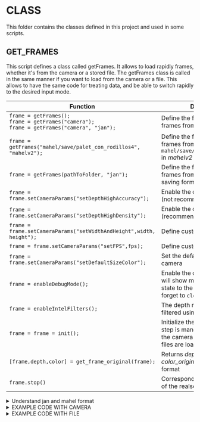 # CLASS
This folder contains the classes defined in this project and used in some scripts.

## GET_FRAMES
This script defines a class called getFrames. It allows to load rapidly frames, whether it's from the camera or a stored file. 
The getFrames class is called in the same manner if you want to load from the camera or a file.
This allows to have the same code for treating data, and be able to switch rapidly to the desired input mode.


| Function  | Description |
| ------------- | ------------- |
| ```frame = getFrames();```<br/>```frame = getFrames("camera");```<br/>```frame = getFrames("camera", "jan");```  | Define the frame class to load frames from the camera |
| ```frame = getFrames("mahel/save/palet_con_rodillos4", "mahelv2");```  | Define the frame class to load frames from the folder ```mahel/save/palet_con_rodillos4``` in _mahelv2_ format|
| ```frame = getFrames(pathToFolder, "jan");```  | Define the frame class to load frames from the file in _jan_ saving format |
| ```frame = frame.setCameraParams("setDepthHighAccuracy");``` | Enable the depth high accuracy (not recommended) |
| ```frame = frame.setCameraParams("setDepthHighDensity");``` | Enable the depth high density (recommended) |
| ```frame = frame.setCameraParams("setWidthAndHeight",width, height");``` | Define custom width and height |
| ```frame = frame.setCameraParams("setFPS",fps);``` | Define custom fps |
| ```frame = frame.setCameraParams("setDefaultSizeColor");``` | Set the default size for the color camera |
| ```frame = enableDebugMode();``` | Enable the debug mode. This will show messages about each state to the console. Don't forget to ```clc``` it after! |
| ```frame = enableIntelFilters();``` | The depth returned will be filtered using the intel filters. |
| ```frame = frame = init();``` | Initialize the frame class. This step is mandatory as it is when the camera pipe is created / the files are loaded |
| ```[frame,depth,color] = get_frame_original(frame);``` | Returns _depth_original_ and _color_original_ already in image format |
| ```frame.stop()``` | Corresponds to the ```pipe.stop()``` of the realsense code |

<details>

<summary>Understand jan and mahel format</summary>

Due to the limitations in terms of performance and sizes available to upload in github, two saving formats have been defined.
The getFrames class intends to simplify the use of them. 

**jan format**:
This format intends to save all data to one .mat file. This includes color, depth but also fps and time for each frame.

**mahelv2 format**: 
This format splits each section onto separate files. This allows for smaller files, which can easily be uploaded through github.
It does not yet include fps and time for each frame.

**mahelv3 format**: 
This format only saves the depth aligned to color and color frames. It also stores the camera intrinsics in a separate file to be able to measure distances.

</details>

<details>

<summary>EXAMPLE CODE WITH CAMERA</summary>

```matlab
frame = getFrames(); % Create frame to use camera
frame = frame.init(); % Calling the init function is mandatory

while (frame.isActive)
   % Wait for a new frame set
   disp("Getting frame");

   [frame,depth,color] = frame.get_frame_original(); % Get the frame

   imshowpair(depth,color,"montage");
end
```
Switching from camera to file is as easy as replacing ```frame = getFrames();``` to ```frame = getFrames("mahel/save/palet_con_rodillos4");```

</details>

<details>

<summary>EXAMPLE CODE WITH FILE</summary>

```matlab
targetPath = "mahel/save/palet_con_rodillos4";
frame = getFrames(targetPath, "mahelv2"); %Create frame to use file at path
frame = frame.init(); % Calling the init function is mandatory

while (frame.isActive)
   % Wait for a new frame set
   disp("Getting frame");

   [frame,depth,color] = frame.get_frame_original(); % Get the frame

   imshowpair(depth,color,"montage");
end
```
Switching from file to camera is as easy as replacing ```frame = getFrames("mahel/save/palet_con_rodillos4");``` to ```frame = getFrames();```

</details>
